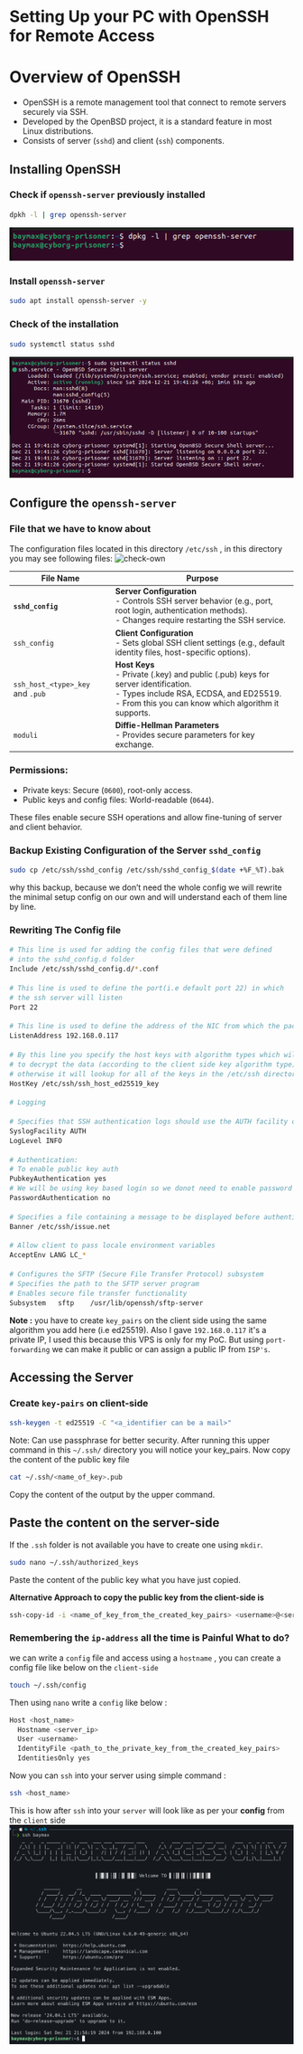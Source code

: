 # Setting Up your PC with OpenSSH for Remote Access
# Overview of OpenSSH

- OpenSSH is a remote management tool that connect to remote servers securely via SSH.
- Developed by the OpenBSD project, it is a standard feature in most Linux distributions.
- Consists of server (`sshd`) and client (`ssh`) components.
## Installing OpenSSH 
### Check if `openssh-server` previously installed 
```bash
dpkh -l | grep openssh-server
```
![check-package](../Images/package_check.png)
### Install `openssh-server` 
```bash
sudo apt install openssh-server -y
```
### Check of the installation
```bash
sudo systemctl status sshd
```

![check-own](../Images/open-ssh_installation_check.png) 
## Configure the `openssh-server`
### File that we have to know about
The configuration files located in this directory `/etc/ssh` , in this directory you may see following files:
![check-own](./Images/)

| File Name                        | Purpose                                                                                                                                                                                    |
| -------------------------------- | ------------------------------------------------------------------------------------------------------------------------------------------------------------------------------------------ |
| **`sshd_config`**                | **Server Configuration** <br>- Controls SSH server behavior (e.g., port, root login, authentication methods). <br>- Changes require restarting the SSH service.                            |
| `ssh_config`                     | **Client Configuration** <br>- Sets global SSH client settings (e.g., default identity files, host-specific options).                                                                      |
| `ssh_host_<type>_key `and `.pub` | **Host Keys**<br>- Private (.key) and public (.pub) keys for server identification. <br>- Types include RSA, ECDSA, and ED25519. <br>- From this you can know which algorithm it supports. |
| `moduli`                         | **Diffie-Hellman Parameters** <br>- Provides secure parameters for key exchange.                                                                                                           |
### Permissions:

- Private keys: Secure (`0600`), root-only access.
- Public keys and config files: World-readable (`0644`).

These files enable secure SSH operations and allow fine-tuning of server and client behavior.

### Backup Existing Configuration of the Server `sshd_config`

```bash
sudo cp /etc/ssh/sshd_config /etc/ssh/sshd_config_$(date +%F_%T).bak
```

why this backup, because we don’t need the whole config we will rewrite the minimal setup config on our own and will understand each of them line by line.

### Rewriting The Config file

```bash
# This line is used for adding the config files that were defined
# into the sshd_config.d folder
Include /etc/ssh/sshd_config.d/*.conf

# This line is used to define the port(i.e default port 22) in which 
# the ssh server will listen
Port 22

# This line is used to define the address of the NIC from which the packets enter
ListenAddress 192.168.0.117

# By this line you specify the host keys with algorithm types which will be used 
# to decrypt the data (according to the client side key algorithm type)
# otherwise it will lookup for all of the keys in the /etc/ssh directory
HostKey /etc/ssh/ssh_host_ed25519_key

# Logging

# Specifies that SSH authentication logs should use the AUTH facility of syslog
SyslogFacility AUTH
LogLevel INFO

# Authentication:
# To enable public key auth
PubkeyAuthentication yes
# We will be using key based login so we donot need to enable password auth
PasswordAuthentication no

# Specifies a file containing a message to be displayed before authentication
Banner /etc/ssh/issue.net

# Allow client to pass locale environment variables
AcceptEnv LANG LC_*

# Configures the SFTP (Secure File Transfer Protocol) subsystem
# Specifies the path to the SFTP server program 
# Enables secure file transfer functionality
Subsystem	sftp	/usr/lib/openssh/sftp-server
```

**Note :** you have to create `key_pairs` on the client side using the same algorithm you add here (i.e ed25519). Also I gave `192.168.0.117` it's a private IP, I used this because this VPS is only for my PoC. But using `port-forwarding` we can make it public or can assign a public IP from `ISP's`.
## Accessing the Server 
### Create `key-pairs` on client-side
```bash
ssh-keygen -t ed25519 -C "<a_identifier can be a mail>"
```
Note: Can use passphrase for better security.
After running this upper command in this `~/.ssh/` directory you will notice your key_pairs. Now copy the content of the public key file

```bash
cat ~/.ssh/<name_of_key>.pub
```
Copy the content of the output by the upper command.
## Paste the content on the server-side
If the `.ssh` folder is not available you have to create one using `mkdir`.

```bash
sudo nano ~/.ssh/authorized_keys
```

Paste the content of the public key what you have just copied.

**Alternative Approach to copy the public key from the client-side is**

```bash
ssh-copy-id -i <name_of_key_from_the_created_key_pairs> <username>@<server_ip>
```
### Remembering the `ip-address` all the time is Painful What to do?
we can write a `config` file and access using a `hostname` , you can create a config file like below on the `client-side`

```bash
touch ~/.ssh/config
```

Then using `nano` write a `config` like below :

```bash
Host <host_name>
  Hostname <server_ip>
  User <username>
  IdentityFile <path_to_the_private_key_from_the_created_key_pairs>
  IdentitiesOnly yes
```

Now you can `ssh` into your server using simple command :

```bash
ssh <host_name>
```

This is how after `ssh` into your `server` will look like as per your **config** from the `client` side
![client-side-overview](../Images/ssh-client-side.png) 
